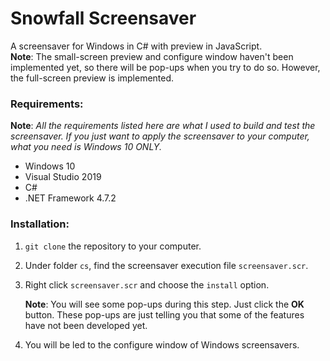 # Snowfall Screensaver
A screensaver for Windows in C# with preview in JavaScript.  
**Note**: The small-screen preview and configure window haven't been implemented yet, so there will be pop-ups when you try to do so. However, the full-screen preview is implemented.

### Requirements:

**Note**: *All the requirements listed here are what I used to build and test the screensaver. If you just want to apply the screensaver to your computer, what you need is Windows 10 ONLY.*

* Windows 10
* Visual Studio 2019
* C#
* .NET Framework 4.7.2

### Installation:

1. `git clone` the repository to your computer.

2. Under folder `cs`, find the screensaver execution file `screensaver.scr`.

3. Right click `screensaver.scr` and choose the `install` option.

   **Note**: You will see some pop-ups during this step. Just click the **OK** button. These pop-ups are just telling you that some of the features have not been developed yet.

4. You will be led to the configure window of Windows screensavers.
